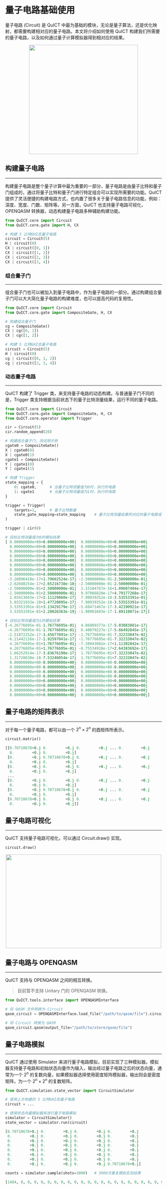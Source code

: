 # 量子电路基础使用
量子电路 (Circuit) 是 QuICT 中最为基础的模块，无论是量子算法，还是优化映射，都需要构建相对应的量子电路。本文将介绍如何使用 QuICT 构建我们所需要的量子电路，以及如何通过量子计算模拟器得到相对应的结果。

<div align=center><img src="../assets/images/circuit_relationship.png" width="350" height="350"></div>

## 构建量子电路
----
构建量子电路是整个量子计算中最为重要的一部分，量子电路是由量子比特和量子门组成的，通过将量子比特和量子门进行特定组合可以实现所需要的功能。QuICT 提供了灵活便捷的构建电路方式，也内置了很多关于量子电路信息的功能，例如：深度、宽度、门数、矩阵等。另一方面，QuICT 也支持量子电路可视化，OPENQASM 转换器，动态构建量子电路多种辅助构建功能。

```python
from QuICT.core import Circuit
from QuICT.core.gate import H, CX

# 构建 5 比特GHZ态量子电路
circuit = Circuit(5)
H | circuit(0)
CX | circuit([0, 1])
CX | circuit([1, 2])
CX | circuit([2, 3])
CX | circuit([3, 4])
```

### 组合量子门
----
组合量子门也可以被加入到量子电路中，作为量子电路的一部分。通过构建组合量子门可以大大简化量子电路的构建难度，也可以提高代码的复用性。

```python
from QuICT.core import Circuit
from QuICT.core.gate import CompositeGate, H, CX

# 构建组合量子门
cg = CompositeGate()
CX | cg([0, 1])
CX | cg([1, 2])

# 构建 5 比特GHZ态量子电路
circuit = Circuit(5)
H | circuit(0)
cg | circuit([0, 1, 2])
cg | circuit([2, 3, 4])
```

### 动态量子电路
----
QuICT 构建了 Trigger 类，来支持量子电路的动态构建。与普通量子门不同的是，Trigger 类支持根据当前状态下的量子比特测量结果，运行不同的量子电路。
```python
from QuICT.core import Circuit
from QuICT.core.gate import CompositeGate, H, CX
from QuICT.core.operator import Trigger

cir = Circuit(5)
cir.random_append(20)

# 构建组合量子门，测试用示例
cgate0 = CompositeGate()
X | cgate0(0)
X | cgate0(1)
cgate1 = CompositeGate()
Y | cgate1(0)
Y | cgate1(1)

# 构建 Trigger
state_mapping = {
    0: cgate0,      # 当量子比特测量值为0时，执行的电路
    1: cgate1       # 当量子比特测量值为1时，执行的电路
}

trigger = Trigger(
    targets=1,      # 量子比特数量
    state_gate_mapping=state_mapping    # 量子比特测量结果所对应的量子电路或者量子门
)

trigger | cir(0)
```
```python
# 目标比特测量值为0的模拟结果
[ 0.00000000e+00+0.00000000e+00j  0.00000000e+00+0.00000000e+00j
  0.00000000e+00+0.00000000e+00j  0.00000000e+00+0.00000000e+00j
  0.00000000e+00+0.00000000e+00j  0.00000000e+00+0.00000000e+00j
  0.00000000e+00+0.00000000e+00j  0.00000000e+00+0.00000000e+00j
  0.00000000e+00+0.00000000e+00j  0.00000000e+00+0.00000000e+00j
  0.00000000e+00+0.00000000e+00j  0.00000000e+00+0.00000000e+00j
  0.00000000e+00+0.00000000e+00j  0.00000000e+00+0.00000000e+00j
  0.00000000e+00+0.00000000e+00j  0.00000000e+00+0.00000000e+00j
 -3.26096418e-17+1.79602524e-17j -2.50000000e-01-2.50000000e-01j
 -2.62688254e-17+2.65216738e-18j -2.50000000e-01-2.50000000e-01j
 -2.50000000e-01+2.50000000e-01j  1.15104767e-16+1.09607404e-17j
 -2.50000000e-01+2.50000000e-01j  9.97966820e-17+4.79177268e-17j
  2.03413043e-17+2.11129060e-17j  7.90939352e-18-3.53553391e-01j
  5.03321933e-18+1.47720895e-17j  7.90939352e-18-3.53553391e-01j
  3.53553391e-01+3.13429179e-17j -5.60471467e-17-3.42190921e-17j
  3.53553391e-01+2.20026363e-19j -1.90901603e-17-1.89110071e-17j]

# 目标比特测量值为1的模拟结果
[-4.26776695e-01-1.76776695e-01j  4.86989377e-17-5.03083881e-17j
 -4.26776695e-01-1.76776695e-01j  6.40070227e-17-5.66492045e-17j
 -2.51872252e-17-3.45677891e-17j -1.76776695e-01-7.32233047e-02j
 -6.21442116e-17-1.92597041e-17j -1.76776695e-01-7.32233047e-02j
  4.26776695e-01+1.76776695e-01j -7.38943082e-17+1.11302842e-17j
  4.26776695e-01+1.76776695e-01j -6.75534918e-17+2.64383692e-17j
  1.66252914e-17-3.83676190e-17j  1.76776695e-01+7.32233047e-02j
  1.31720638e-18-7.53246054e-17j  1.76776695e-01+7.32233047e-02j
  0.00000000e+00-0.00000000e+00j  0.00000000e+00-0.00000000e+00j
  0.00000000e+00-0.00000000e+00j  0.00000000e+00-0.00000000e+00j
  0.00000000e+00-0.00000000e+00j  0.00000000e+00-0.00000000e+00j
  0.00000000e+00-0.00000000e+00j  0.00000000e+00-0.00000000e+00j
  0.00000000e+00+0.00000000e+00j  0.00000000e+00+0.00000000e+00j
  0.00000000e+00+0.00000000e+00j  0.00000000e+00+0.00000000e+00j
  0.00000000e+00+0.00000000e+00j  0.00000000e+00+0.00000000e+00j
  0.00000000e+00+0.00000000e+00j  0.00000000e+00+0.00000000e+00j]
```

## 量子电路的矩阵表示
----
对于每一个量子电路，都可以由一个 $2^n \times 2^n$ 的酉矩阵所表示。
```python
circuit.matrix()
```
```python
[[0.70710678+0.j 0.        +0.j 0.        +0.j ... 0.        +0.j
  0.        +0.j 0.        +0.j]
 [0.        +0.j 0.70710678+0.j 0.        +0.j ... 0.        +0.j
  0.        +0.j 0.        +0.j]
 [0.        +0.j 0.        +0.j 0.        +0.j ... 0.        +0.j
  0.        +0.j 0.        +0.j]
 ...
 [0.        +0.j 0.        +0.j 0.        +0.j ... 0.        +0.j
  0.        +0.j 0.        +0.j]
 [0.        +0.j 0.70710678+0.j 0.        +0.j ... 0.        +0.j
  0.        +0.j 0.        +0.j]
 [0.70710678+0.j 0.        +0.j 0.        +0.j ... 0.        +0.j
  0.        +0.j 0.        +0.j]]
```

## 量子电路可视化
----
QuICT 支持量子电路可视化，可以通过 Circuit.draw() 实现。
```python
circuit.draw()
```
<div align=center><img src="../assets/images/circuit_demo.jpg" width="500" height="300"></div>

## 量子电路与 OPENQASM
----
QuICT 支持与 OPENQASM 之间的相互转换。
> 目前暂不支持 Unitary 门的 OPENQASM 转换。
```python
from QuICT.tools.interface import OPENQASMInterface

# 将 QASM 文件转换为 Circuit
qasm_circuit = OPENQASMInterface.load_file("/path/to/qasm/file").circuit

# 将 Circuit 转换为 QASM
qasm_circuit.qasm(output_file="/path/to/store/qasm/file")
```

## 量子电路模拟
----
QuICT 通过使用 Simulator 来进行量子电路模拟，目前实现了三种模拟器。模拟器支持量子电路和初始状态向量作为输入，输出经过量子电路之后的状态向量，通常为一个 $2^n$ 的复数向量，如果模拟器选择使用密度矩阵模拟器，输出则会是密度矩阵，为一个 $2^n \times 2^n$ 的复数矩阵。
```python
from QuICT.simulation.state_vector import CircuitSimulator

# 使用上方构建的 5 比特GHZ态量子电路
circuit = ...

# 使用状态向量模拟器来进行量子电路模拟
simulator = CircuitSimulator()
state_vector = simulator.run(circuit)
```
```python
[0.70710678+0.j 0.        +0.j 0.        +0.j 0.        +0.j
 0.        +0.j 0.        +0.j 0.        +0.j 0.        +0.j
 0.        +0.j 0.        +0.j 0.        +0.j 0.        +0.j
 0.        +0.j 0.        +0.j 0.        +0.j 0.        +0.j
 0.        +0.j 0.        +0.j 0.        +0.j 0.        +0.j
 0.        +0.j 0.        +0.j 0.        +0.j 0.        +0.j
 0.        +0.j 0.        +0.j 0.        +0.j 0.        +0.j
 0.        +0.j 0.        +0.j 0.        +0.j 0.70710678+0.j]
```

```python
counts = simulator.sample(shots=3000)   # 3000次重复模拟实验结果
```
```python
[1484, 0, 0, 0, 0, 0, 0, 0, 0, 0, 0, 0, 0, 0, 0, 0, 0, 0, 0, 0, 0, 0, 0, 0, 0, 0, 0, 0, 0, 0, 0, 1516]
```

